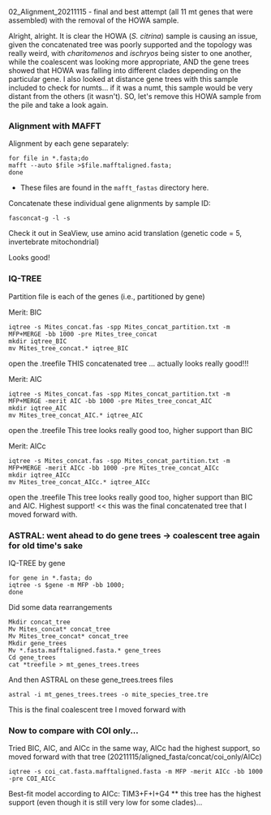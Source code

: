 02_Alignment_20211115 - final and best attempt (all 11 mt genes that were assembled) with the removal of the HOWA sample.

Alright, alright. It is clear the HOWA (*S. citrina*) sample is causing an issue, given the concatenated tree was poorly supported and the topology was really weird, with *charitomenos* and *ischryos* being sister to one another, while the coalescent was looking more appropriate, AND the gene trees showed that HOWA was falling into different clades depending on the particular gene. I also looked at distance gene trees with this sample included to check for numts... if it was a numt, this sample would be very distant from the others (it wasn't). SO, let's remove this HOWA sample from the pile and take a look again.

### Alignment with MAFFT

Alignment by each gene separately:

```
for file in *.fasta;do 
mafft --auto $file >$file.mafftaligned.fasta; 
done
```

- These files are found in the `mafft_fastas` directory here.

Concatenate these individual gene alignments by sample ID:

```
fasconcat-g -l -s
```

Check it out in SeaView, use amino acid translation (genetic code = 5, invertebrate mitochondrial)

Looks good!


### IQ-TREE

Partition file is each of the genes (i.e., partitioned by gene)

Merit: BIC
```
iqtree -s Mites_concat.fas -spp Mites_concat_partition.txt -m MFP+MERGE -bb 1000 -pre Mites_tree_concat
mkdir iqtree_BIC
mv Mites_tree_concat.* iqtree_BIC
```
open the .treefile
THIS concatenated tree … actually looks really good!!!


Merit: AIC
```
iqtree -s Mites_concat.fas -spp Mites_concat_partition.txt -m MFP+MERGE -merit AIC -bb 1000 -pre Mites_tree_concat_AIC
mkdir iqtree_AIC
mv Mites_tree_concat_AIC.* iqtree_AIC
```
open the .treefile
This tree looks really good too, higher support than BIC


Merit: AICc
```
iqtree -s Mites_concat.fas -spp Mites_concat_partition.txt -m MFP+MERGE -merit AICc -bb 1000 -pre Mites_tree_concat_AICc
mkdir iqtree_AICc
mv Mites_tree_concat_AICc.* iqtree_AICc
```
open the .treefile
This tree looks really good too, higher support than BIC and AIC. Highest support! << this was the final concatenated tree that I moved forward with.



### ASTRAL: went ahead to do gene trees -> coalescent tree again for old time's sake

IQ-TREE by gene
```
for gene in *.fasta; do
iqtree -s $gene -m MFP -bb 1000;
done
```

Did some data rearrangements

```
Mkdir concat_tree
Mv Mites_concat* concat_tree
Mv Mites_tree_concat* concat_tree
Mkdir gene_trees
Mv *.fasta.mafftaligned.fasta.* gene_trees
Cd gene_trees
cat *treefile > mt_genes_trees.trees
```

And then ASTRAL on these gene_trees.trees files

```
astral -i mt_genes_trees.trees -o mite_species_tree.tre
```

This is the final coalescent tree I moved forward with


### Now to compare with COI only...

Tried BIC, AIC, and AICc in the same way, AICc had the highest support, so moved forward with that tree (20211115/aligned_fasta/concat/coi_only/AICc)

```
iqtree -s coi_cat.fasta.mafftaligned.fasta -m MFP -merit AICc -bb 1000 -pre COI_AICc
```

Best-fit model according to AICc: TIM3+F+I+G4 ** this tree has the highest support (even though it is still very low for some clades)...



